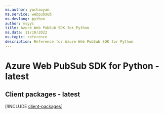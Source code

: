 ```yaml
---
ms.author: yuchaoyan
ms.service: webpubsub
ms.devlang: python
author: msyyc
title: Azure Web PubSub SDK for Python
ms.data: 11/10/2022
ms.topic: reference
description: Reference for Azure Web PubSub SDK for Python
---
```

# Azure Web PubSub SDK for Python - latest

## Client packages - latest
[!INCLUDE [client-packages](web-pubsub-client-index.md)]